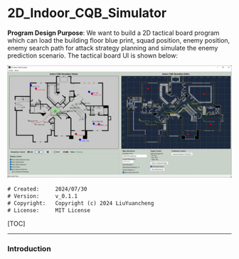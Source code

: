 # 2D_Indoor_CQB_Simulator

**Program Design Purpose**: We want to build a 2D tactical board program which can load the building floor blue print, squad position, enemy position, enemy search path for attack strategy planning and simulate the enemy prediction scenario. The tactical board UI is shown below:

![](doc/img/screenshot01.png)

```
# Created:     2024/07/30
# Version:     v_0.1.1
# Copyright:   Copyright (c) 2024 LiuYuancheng
# License:     MIT License
```

[TOC]

------

### Introduction